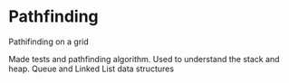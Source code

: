 # Pathfinding
Pathifinding on a grid

Made tests and pathfinding algorithm. Used to understand the stack and heap. Queue and Linked List data structures
